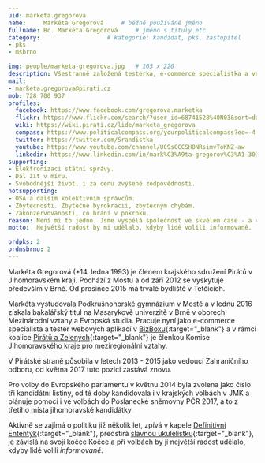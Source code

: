 ```yaml
---
uid: marketa.gregorova
name:     Markéta Gregorová  	# běžně používáné jméno
fullname: Bc. Markéta Gregorová  	# jméno s tituly etc.
category:                 	# kategorie: kandidat, pks, zastupitel
- pks
- msbrno

img: people/marketa-gregorova.jpg   # 165 x 220
description: Všestranně založená testerka, e-commerce specialistka a vedoucí zahraničního odboru Pirátské strany    	# kratký popis, max 160 znaků
mail:
- marketa.gregorova@pirati.cz
mob: 728 700 937
profiles:
  facebook: https://www.facebook.com/gregorova.marketka
  flickr: https://www.flickr.com/search/?user_id=68741528%40N03&sort=date-taken-desc&view_all=1&text=Mark%C3%A9ta%20Gregorov%C3%A1%20
  wiki: https://wiki.pirati.cz/lide/marketa_gregorova
  compass: https://www.politicalcompass.org/yourpoliticalcompass?ec=-4.5&soc=-6.26
  twitter: https://twitter.com/Srandistka
  youtube: https://www.youtube.com/channel/UC9sCCCSH8NRsimvToKNZ-aw
  linkedin: https://www.linkedin.com/in/mark%C3%A9ta-gregorov%C3%A1-30333b87/
supporting:
- Elektronizaci státní správy.
- Dál žít v míru.
- Svobodnější život, i za cenu zvýšené zodpovědnosti.
notsupporting:
- OSA a dalším kolektivním správcům.
- Zbytečnosti. Zbytečné byrokracii, zbytečným chybám.
- Zakonzervovanosti, co brání v pokroku.
reason: Není mi to jedno. Jsme vyspělá společnost ve skvělém čase - a vůbec svůj potenciál nevyužíváme tak, jak bychom mohli. Chci lepší přítomnost i budoucnost a chci se na tom podílet. Protože kdo jiný za mě vytvoří takovou budoucnost, jakou si já přeji?
motto:  Největší radost by mi udělalo, kdyby lidé volili informovaně.

ordpks: 2  
ordmsbrno: 2
---
```


Markéta Gregorová (\*14. ledna 1993) je členem krajského sdružení Pirátů v Jihomoravském kraji. Pochází z Mostu a od září 2012 se vyskytuje především v Brně. Od prosince 2015 má trvalé bydliště v Tetčicích.

Markéta vystudovala Podkrušnohorské gymnázium v Mostě a v lednu 2016 získala bakalářský titul na Masarykově univerzitě v Brně v oborech Mezinárodní vztahy a Evropská studia. Pracuje nyní jako e-commerce specialista a tester webových aplikací v [BizBoxu](http://www.bizbox.cz/){:target="_blank"} a v rámci koalice [Pirátů a Zelených](http://www.zeleniapiratijmk.cz/){:target="_blank"} je členkou Komise Jihomoravského kraje pro meziregionální vztahy.

V Pirátské straně působila v letech 2013 - 2015 jako vedoucí Zahraničního odboru, od května 2017 tuto pozici zastává znovu.

Pro volby do Evropského parlamentu v květnu 2014 byla zvolena jako číslo tři kandidátní listiny, od té doby kandidovala i v krajských volbách v JMK a plánuje pomoci i ve volbách do Poslanecké sněmovny PČR 2017, a to z třetího místa jihomoravské kandidátky.

Aktivně se zajímá o politiku již několik let, zpívá v kapele [Definitivní Ententýk](http://www.ententyk.cz/){:target="_blank"}, předstírá [slavnou ukulelistku](https://www.youtube.com/channel/UC9sCCCSH8NRsimvToKNZ-aw){:target="_blank"}, je závislá na svojí kočce Kočce a při volbách by jí největší radost udělalo, kdyby lidé volili *informovaně*.
